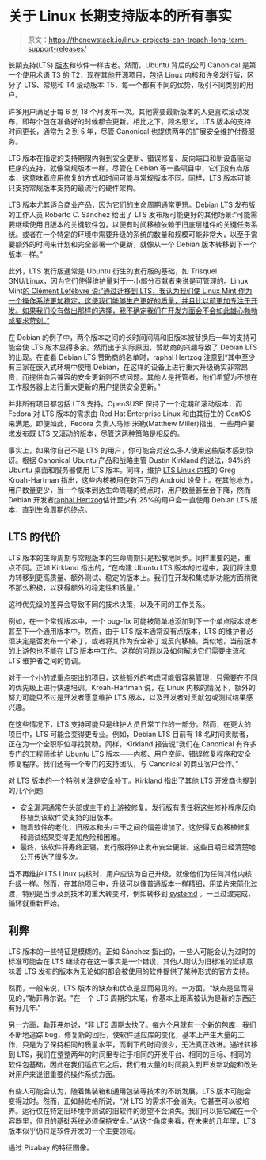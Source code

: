 # 关于 Linux 长期支持版本的所有事实

> 原文：<https://thenewstack.io/linux-projects-can-treach-long-term-support-releases/>

长期支持(LTS) [版本](https://www.kernel.org/category/releases.html)和软件一样古老。然而，Ubuntu 背后的公司 Canonical 是第一个使用术语 T3 的 T2，现在其他开源项目，包括 Linux 内核和许多发行版，区分了 LTS、常规和 T4 滚动版本 T5，每一个都有不同的优势，吸引不同类别的用户。

许多用户满足于每 6 到 18 个月发布一次。其他需要最新版本的人更喜欢滚动发布，即每个包在准备好的时候都会更新。相比之下，顾名思义，LTS 版本的支持时间更长，通常为 2 到 5 年，尽管 Canonical 也提供两年的扩展安全维护付费服务。

LTS 版本在指定的支持期限内得到安全更新、错误修复、反向端口和新设备驱动程序的支持，就像常规版本一样，尽管在 Debian 等一些项目中，它们没有点版本，这意味着应用修复的方式和时间可能与常规版本不同。同样，LTS 版本可能只支持常规版本支持的最流行的硬件架构。

LTS 版本尤其适合商业产品，因为它们的生命周期通常更短。Debian LTS 发布版的工作人员 Roberto C. Sánchez 给出了 LTS 发布版可能更好的其他场景:“可能需要继续使用旧版本的关键软件包，以便有时间移植依赖于旧底层组件的关键任务系统。或者在一个特定的环境中需要升级的系统的数量和规模可能非常大，以至于需要额外的时间来计划和完全部署一个更新，就像从一个 Debian 版本转移到下一个版本一样。”

此外，LTS 发行版通常是 Ubuntu 衍生的发行版的基础，如 Trisquel GNU/Linux，因为它们使得维护量对于一小部分贡献者来说是可管理的。Linux Mint[的 Clément Lefèbvre 说:“通过迁移到 LTS，我认为我们使 Linux Mint 作为一个操作系统更加稳定，这使我们能够生产更好的质量，并且比以前更加专注于开发。如果我们没有做出那样的选择，我不确定我们在开发方面会不会如此雄心勃勃或要求苛刻。”](https://www.linuxmint.com/)

在 Debian 的例子中，两个版本之间的长时间间隔和旧版本被替换后一年的支持可能会使 LTS 版本显得多余。然而出于实际原因，赞助商的兴趣导致了 Debian LTS 的出现。在查看 Debian LTS 赞助商的名单时，raphal Hertzog 注意到“其中至少有三家在嵌入式环境中使用 Debian，在这样的设备上进行重大升级确实非常昂贵，而提供向后兼容的安全更新则不成问题。其他人是托管者，他们希望为不想在工作服务器上进行重大更新的用户提供安全更新。”

并非所有项目都包括 LTS 支持。OpenSUSE 保持了一个定期和滚动版本，而 Fedora 对 LTS 版本的需求由 Red Hat Enterprise Linux 和由其衍生的 CentOS 来满足。即便如此，Fedora 负责人马修·米勒(Matthew Miller)指出，一些用户要求发布既 LTS 又滚动的版本，尽管这两种策略是相反的。

事实上，如果你自己不是 LTS 的用户，你可能会对这么多人使用这些版本感到惊讶。根据 Canonical Ubuntu 产品和战略主管 Dustin Kirkland 的说法，94%的 Ubuntu 桌面和服务器使用 LTS 版本。同样，维护 [LTS Linux 内核](https://www.kernel.org/category/releases.html)的 Greg Kroah-Hartman 指出，这些内核被用在数百万的 Android 设备上。在其他地方，用户数量更少，当一个版本到达生命周期的终点时，用户数量甚至会下降，然而 Debian 开发者[raphal Hertzog](https://twitter.com/raphaelhertzog)估计至少有 25%的用户会一直使用 Debian LTS 版本，直到生命周期的终点。

## LTS 的代价

LTS 版本的生命周期与常规版本的生命周期只是松散地同步。同样重要的是，重点不同。正如 Kirkland 指出的，“在构建 Ubuntu LTS 版本的过程中，我们将注意力转移到更高质量、额外测试、稳定的版本上。我们在开发和集成新功能方面稍微不那么积极，以获得额外的稳定性和质量。”

这种优先级的差异会导致不同的技术决策，以及不同的工作关系。

例如，在一个常规版本中，一个 bug-fix 可能被简单地添加到下一个单点版本或者甚至下一个通用版本中。然而，由于 LTS 版本通常没有点版本，LTS 的维护者必须决定是否发布一个补丁，或者将其作为安全补丁或反向移植。类似地，当前版本的上游包也不能在 LTS 版本中工作。这样的问题以及如何解决它们需要主流和 LTS 维护者之间的协调。

对于一个小的或重点突出的项目，这些额外的考虑可能很容易管理，只需要在不同的优先级上进行快速培训。Kroah-Hartman 说，在 Linux 内核的情况下，额外的努力可能只不过是开发者愿意维护 LTS 版本，以及开发者对贡献包或测试结果感兴趣。

在这些情况下，LTS 支持可能只是维护人员日常工作的一部分。然而，在更大的项目中，LTS 可能会变得更专业。例如，Debian LTS 目前有 18 名时间贡献者，正在为一个全职职位寻找赞助。同样，Kirkland 报告说“我们在 Canonical 有许多专门的工程师维护 Ubuntu LTS 版本——内核、用户空间、错误修复程序和安全修复程序。我们还有一个专门的支持团队，与 Canonical 的商业客户合作。”

对 LTS 版本的一个特别关注是安全补丁。Kirkland 指出了其他 LTS 开发商也提到的几个问题:

*   安全漏洞通常在头部或主干的上游被修复。发行版有责任将这些修补程序反向移植到该软件受支持的旧版本。
*   随着软件的老化，旧版本和头/主干之间的偏差增加了。这使得反向移植修复和测试结果变得更加危险和困难。
*   最终，该软件将寿终正寝，发行版将停止发布安全更新。这些日期已经清楚地公开传达了很多次。

当不再维护 LTS Linux 内核时，用户应该为自己升级，就像他们为任何其他内核升级一样。然而，在其他项目中，升级可以像普通版本一样精细，用垫片来简化过渡，特别是当涉及到技术的重大转变时，例如转移到 [systemd](https://thenewstack.io/systemd-vs-linux-kernel/) 。一旦过渡完成，循环就重新开始。

## 利弊

LTS 版本的一些特征是模糊的。正如 Sánchez 指出的，一些人可能会认为过时的标准可能会在 LTS 继续存在这一事实是一个错误，其他人则认为旧标准的延续意味着 LTS 发布的版本为无论如何都会被使用的软件提供了某种形式的官方支持。

然而，一般来说，LTS 版本的缺点和优点是显而易见的。一方面，“缺点是显而易见的，”勒菲弗尔说。"在一个 LTS 周期的末尾，你基本上距离被认为是新的东西还有好几年."

另一方面，勒菲弗尔说，“非 LTS 周期太快了。每六个月就有一个新的包库，我们不断地追踪 bug，修复新的回归，使软件适应库的变化，基本上产生大量的工作，只是为了保持相同的质量水平，而剩下的时间很少，无法真正改进。通过转移到 LTS，我们在整整两年的时间里专注于相同的开发平台、相同的目标、相同的软件包基础，因此在我们适应它之后，我们有大量的时间投入到开发新功能和改进对用户来说很重要的操作系统方面。

有些人可能会认为，随着集装箱和通用包装等技术的不断发展，LTS 版本可能会变得过时。然而，正如赫佐格所说，“对 LTS 的需求不会消失。它甚至可以被培养。运行仅在特定旧环境中测试的旧软件的愿望不会消失。我们可以把它藏在一个容器里，但旧的基础系统必须保持安全。”从这个角度来看，在未来的几年里，LTS 版本似乎仍将是软件开发的一个主要领域。

通过 Pixabay 的特征图像。

<svg xmlns:xlink="http://www.w3.org/1999/xlink" viewBox="0 0 68 31" version="1.1"><title>Group</title> <desc>Created with Sketch.</desc></svg>